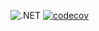 ![.NET](https://github.com/DMak80/Actions/actions/workflows/dotnet.yml/badge.svg)
[![codecov](https://codecov.io/gh/DMak80/Actions/branch/HW9/graph/badge.svg?token=AJ1EHK3XZH)](https://codecov.io/gh/DMak80/Actions)
